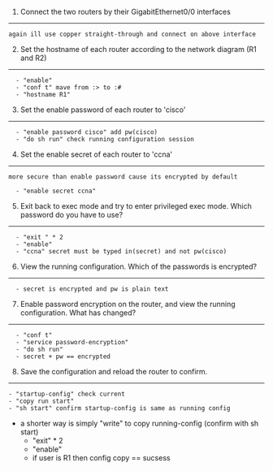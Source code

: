 1. Connect the two routers by their GigabitEthernet0/0 interfaces
___
    again ill use copper straight-through and connect on above interface
  

2. Set the hostname of each router according to the network diagram (R1 and R2)
___
	  - "enable"
	  - "conf t" mave from :> to :#
	  - "hostname R1"

3. Set the enable password of each router to 'cisco'
___
	  - "enable password cisco" add pw(cisco)
	  - "do sh run" check running configuration session

4. Set the enable secret of each router to 'ccna'
___
	more secure than enable password cause its encrypted by default
	
	  - "enable secret ccna"

5. Exit back to exec mode and try to enter privileged exec mode. Which password do you have to use?
___
	  - "exit " * 2
	  - "enable"
	  - "ccna" secret must be typed in(secret) and not pw(cisco)

6. View the running configuration. Which of the passwords is encrypted?
___
	  - secret is encrypted and pw is plain text

7. Enable password encryption on the router, and view the running configuration. What has changed?
___
	  - "conf t"
	  - "service password-encryption"
	  - "do sh run"
	  - secret + pw == encrypted

8. Save the configuration and reload the router to confirm.
___
	- "startup-config" check current
	- "copy run start"
	- "sh start" confirm startup-config is same as running config
- a shorter way is simply "write" to copy running-config (confirm with sh start)
	- "exit" * 2 
	- "enable"
	- if user is R1 then config copy == sucsess
